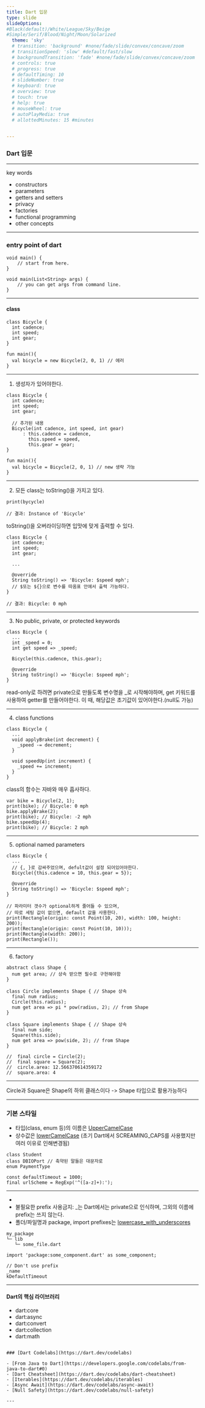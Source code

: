 ```yaml
---
title: Dart 입문
type: slide
slideOptions:
#Black(default)/White/League/Sky/Beige
#Simple/Serif/Blood/Night/Moon/Solarized
  theme: 'sky'
  # transition: 'background' #none/fade/slide/convex/concave/zoom
  # transitionSpeed: 'slow' #default/fast/slow
  # backgroundTransition: 'fade' #none/fade/slide/convex/concave/zoom
  # controls: true
  # progress: true
  # defaultTiming: 10
  # slideNumber: true
  # keyboard: true
  # overview: true
  # touch: true
  # help: true
  # mouseWheel: true
  # autoPlayMedia: true
  # allottedMinutes: 15 #minutes

  
---
```


### Dart 입문

---

key words
- constructors
- parameters
- getters and setters
- privacy
- factories
- functional programming
- other concepts

---

### entry point of dart

```
void main() {
    // start from here.
}
```

```
void main(List<String> args) {
    // you can get args from command line.
}
```

---

#### class

```!=
class Bicycle {
  int cadence;
  int speed;
  int gear;
}
```

```
fun main(){
  val bicycle = new Bicycle(2, 0, 1) // 에러
}
```

---

1. 생성자가 있어야한다.
```!=
class Bicycle {
  int cadence;
  int speed;
  int gear;
  
  // 추가된 내용
  Bicycle(int cadence, int speed, int gear)
      : this.cadence = cadence,
        this.speed = speed,
        this.gear = gear;
}
```

```
fun main(){
  val bicycle = Bicycle(2, 0, 1) // new 생략 가능
}
```

---

2. 모든 class는 toString()을 가지고 있다.
```
print(bycycle)

// 결과: Instance of 'Bicycle'
```
toString()을 오버라이딩하면 입맛에 맞게 출력할 수 있다.
```
class Bicycle {
  int cadence;
  int speed;
  int gear;
  
  ...
  
  @override
  String toString() => 'Bicycle: $speed mph';
  // $또는 ${}으로 변수를 따옴표 안에서 출력 가능하다.
}

// 결과: Bicycle: 0 mph
```

---

3. No public, private, or protected keywords

```
class Bicycle {
  ...
  int _speed = 0;
  int get speed => _speed;
  
  Bicycle(this.cadence, this.gear);
  
  @override
  String toString() => 'Bicycle: $speed mph';
}
```
read-only로 하려면 private으로 만들도록 변수명을 _로 시작해야하며, get 키워드를 사용하여 getter를 만들어야한다.
이 때, 해당값은 초기값이 있어야한다.(null도 가능)

---

4. class functions
```
class Bicycle {
  ...
  void applyBrake(int decrement) {
    _speed -= decrement;
  }

  void speedUp(int increment) {
    _speed += increment;
  }
}
```
class의 함수는 자바와 매우 흡사하다.
```
var bike = Bicycle(2, 1);
print(bike); // Bicycle: 0 mph
bike.applyBrake(2);
print(bike); // Bicycle: -2 mph
bike.speedUp(4);
print(bike); // Bicycle: 2 mph
```

---

5. optional named parameters
```
class Bicycle {
  ...
  // {, }로 감싸주었으며, defult값이 설정 되어있어야한다.
  Bicycle({this.cadence = 10, this.gear = 5}); 
  
  @override
  String toString() => 'Bicycle: $speed mph';
}
```

```
// 파라미터 갯수가 optional하게 줄어들 수 있으며,
// 따로 세팅 값이 없으면, default 값을 사용한다.
print(Rectangle(origin: const Point(10, 20), width: 100, height: 200));
print(Rectangle(origin: const Point(10, 10)));
print(Rectangle(width: 200));
print(Rectangle());
```

---

6. factory

```
abstract class Shape {
  num get area; // 상속 받으면 필수로 구현해야함
}
```
```
class Circle implements Shape { // Shape 상속
  final num radius;
  Circle(this.radius);
  num get area => pi * pow(radius, 2); // from Shape
}

class Square implements Shape { // Shape 상속
  final num side;
  Square(this.side);
  num get area => pow(side, 2); // from Shape
}

//  final circle = Circle(2);
//  final square = Square(2);
//  circle.area: 12.566370614359172
//  square.area: 4
```

---

Circle과 Square은 Shape의 하위 클래스이다
-> Shape 타입으로 활용가능하다


---

### 기본 스타일
- 타입(class, enum 등)의 이름은 [UpperCamelCase](https://dart.dev/guides/language/effective-dart/style#do-name-types-using-uppercamelcase)
- 상수값은 [lowerCamelCase](https://dart.dev/guides/language/effective-dart/style#prefer-using-lowercamelcase-for-constant-names)
(초기 Dart에서 SCREAMING_CAPS를 사용했지만 여러 이유로 인해변경됨)
```
class Student
class DBIOPort // 축약된 말들은 대문자로
enum PaymentType
```
```
const defaultTimeout = 1000;
final urlScheme = RegExp('^([a-z]+):');
```

---

- 
- 불필요한 prefix 사용금지: _는 Dart에서는 private으로 인식하며, 그외의 이름에 prefix는 쓰지 않는다.
- 폴더/파일명과 package, import prefixes는 [lowercase_with_underscores](https://dart.dev/guides/language/effective-dart/style#do-name-packages-and-file-system-entities-using-lowercase-with-underscores)
```
my_package
└─ lib
   └─ some_file.dart
```
```
import 'package:some_component.dart' as some_component;
```
```
// Don't use prefix
_name
kDefaultTimeout
```

---

#### Dart의 핵심 라이브러리

- dart:core
- dart:async
- dart:convert
- dart:collection
- dart:math

```

### [Dart Codelabs](https://dart.dev/codelabs)

- [From Java to Dart](https://developers.google.com/codelabs/from-java-to-dart#0)
- [Dart Cheatsheet](https://dart.dev/codelabs/dart-cheatsheet)
- [Iterables](https://dart.dev/codelabs/iterables)
- [Async Await](https://dart.dev/codelabs/async-await)
- [Null Safety](https://dart.dev/codelabs/null-safety)

---